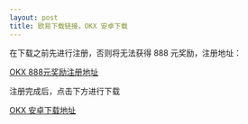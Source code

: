 ```yaml
---
layout: post
title: 欧易下载链接，OKX 安卓下载
---
```

在下载之前先进行注册，否则将无法获得 888 元奖励，注册地址：

[OKX 888元奖励注册地址](./302.html?target=https://www.ppmwunonzo.com/join/CNOFF)

注册完成后，点击下方进行下载

[OKX 安卓下载地址](./302.html?target=https://static.vnugkh.cn/upgradeapp/okx-android.apk)